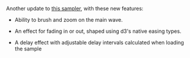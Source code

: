 Another update to <a href="http://bl.ocks.org/alexmacy/0ecc505b717acc18936284464c4b8185">this sampler</a>, with these new features: 

* Ability to brush and zoom on the main wave.

* An effect for fading in or out, shaped using d3's native easing types.

* A delay effect with adjustable delay intervals calculated when loading the sample  

